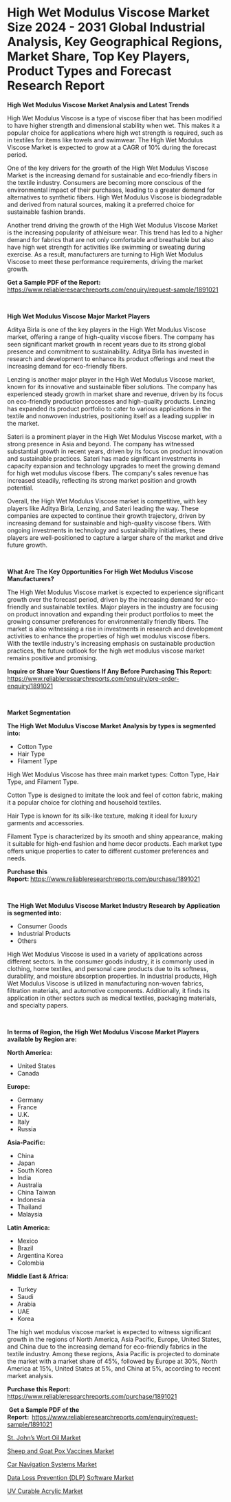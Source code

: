 <p><h1>High Wet Modulus Viscose Market Size 2024 - 2031 Global Industrial Analysis, Key Geographical Regions, Market Share, Top Key Players, Product Types and Forecast Research Report</h1></p><p><strong>High Wet Modulus Viscose Market Analysis and Latest Trends</strong></p>
<p><p>High Wet Modulus Viscose is a type of viscose fiber that has been modified to have higher strength and dimensional stability when wet. This makes it a popular choice for applications where high wet strength is required, such as in textiles for items like towels and swimwear. The High Wet Modulus Viscose Market is expected to grow at a CAGR of 10% during the forecast period.</p><p>One of the key drivers for the growth of the High Wet Modulus Viscose Market is the increasing demand for sustainable and eco-friendly fibers in the textile industry. Consumers are becoming more conscious of the environmental impact of their purchases, leading to a greater demand for alternatives to synthetic fibers. High Wet Modulus Viscose is biodegradable and derived from natural sources, making it a preferred choice for sustainable fashion brands.</p><p>Another trend driving the growth of the High Wet Modulus Viscose Market is the increasing popularity of athleisure wear. This trend has led to a higher demand for fabrics that are not only comfortable and breathable but also have high wet strength for activities like swimming or sweating during exercise. As a result, manufacturers are turning to High Wet Modulus Viscose to meet these performance requirements, driving the market growth.</p></p>
<p><strong>Get a Sample PDF of the Report:&nbsp;</strong> <a href="https://www.reliableresearchreports.com/enquiry/request-sample/1891021">https://www.reliableresearchreports.com/enquiry/request-sample/1891021</a></p>
<p>&nbsp;</p>
<p><strong>High Wet Modulus Viscose Major Market Players</strong></p>
<p><p>Aditya Birla is one of the key players in the High Wet Modulus Viscose market, offering a range of high-quality viscose fibers. The company has seen significant market growth in recent years due to its strong global presence and commitment to sustainability. Aditya Birla has invested in research and development to enhance its product offerings and meet the increasing demand for eco-friendly fibers.</p><p>Lenzing is another major player in the High Wet Modulus Viscose market, known for its innovative and sustainable fiber solutions. The company has experienced steady growth in market share and revenue, driven by its focus on eco-friendly production processes and high-quality products. Lenzing has expanded its product portfolio to cater to various applications in the textile and nonwoven industries, positioning itself as a leading supplier in the market.</p><p>Sateri is a prominent player in the High Wet Modulus Viscose market, with a strong presence in Asia and beyond. The company has witnessed substantial growth in recent years, driven by its focus on product innovation and sustainable practices. Sateri has made significant investments in capacity expansion and technology upgrades to meet the growing demand for high wet modulus viscose fibers. The company's sales revenue has increased steadily, reflecting its strong market position and growth potential.</p><p>Overall, the High Wet Modulus Viscose market is competitive, with key players like Aditya Birla, Lenzing, and Sateri leading the way. These companies are expected to continue their growth trajectory, driven by increasing demand for sustainable and high-quality viscose fibers. With ongoing investments in technology and sustainability initiatives, these players are well-positioned to capture a larger share of the market and drive future growth.</p></p>
<p>&nbsp;</p>
<p><strong>What Are The Key Opportunities For High Wet Modulus Viscose Manufacturers?</strong></p>
<p><p>The High Wet Modulus Viscose market is expected to experience significant growth over the forecast period, driven by the increasing demand for eco-friendly and sustainable textiles. Major players in the industry are focusing on product innovation and expanding their product portfolios to meet the growing consumer preferences for environmentally friendly fibers. The market is also witnessing a rise in investments in research and development activities to enhance the properties of high wet modulus viscose fibers. With the textile industry's increasing emphasis on sustainable production practices, the future outlook for the high wet modulus viscose market remains positive and promising.</p></p>
<p><strong>Inquire or Share Your Questions If Any Before Purchasing This Report:</strong> <a href="https://www.reliableresearchreports.com/enquiry/pre-order-enquiry/1891021">https://www.reliableresearchreports.com/enquiry/pre-order-enquiry/1891021</a></p>
<p>&nbsp;</p>
<p><strong>Market Segmentation</strong></p>
<p><strong>The High Wet Modulus Viscose Market Analysis by types is segmented into:</strong></p>
<p><ul><li>Cotton Type</li><li>Hair Type</li><li>Filament Type</li></ul></p>
<p><p>High Wet Modulus Viscose has three main market types: Cotton Type, Hair Type, and Filament Type. </p><p>Cotton Type is designed to imitate the look and feel of cotton fabric, making it a popular choice for clothing and household textiles. </p><p>Hair Type is known for its silk-like texture, making it ideal for luxury garments and accessories. </p><p>Filament Type is characterized by its smooth and shiny appearance, making it suitable for high-end fashion and home decor products. Each market type offers unique properties to cater to different customer preferences and needs.</p></p>
<p><strong>Purchase this Report:&nbsp;</strong><a href="https://www.reliableresearchreports.com/purchase/1891021">https://www.reliableresearchreports.com/purchase/1891021</a></p>
<p>&nbsp;</p>
<p><strong>The High Wet Modulus Viscose Market Industry Research by Application is segmented into:</strong></p>
<p><ul><li>Consumer Goods</li><li>Industrial Products</li><li>Others</li></ul></p>
<p><p>High Wet Modulus Viscose is used in a variety of applications across different sectors. In the consumer goods industry, it is commonly used in clothing, home textiles, and personal care products due to its softness, durability, and moisture absorption properties. In industrial products, High Wet Modulus Viscose is utilized in manufacturing non-woven fabrics, filtration materials, and automotive components. Additionally, it finds its application in other sectors such as medical textiles, packaging materials, and specialty papers.</p></p>
<p>&nbsp;</p>
<p><strong>In terms of Region, the High Wet Modulus Viscose Market Players available by Region are:</strong></p>
<p>
    <p> <strong> North America: </strong>
        <ul>
            <li>United States</li>
            <li>Canada</li>
        </ul>
        </p> 
    <p> <strong> Europe: </strong>
        <ul>
            <li>Germany</li>
            <li>France</li>
            <li>U.K.</li>
            <li>Italy</li>
            <li>Russia</li>
        </ul>
        </p> 
    <p> <strong> Asia-Pacific: </strong>
        <ul>
            <li>China</li>
            <li>Japan</li>
            <li>South Korea</li>
            <li>India</li>
            <li>Australia</li>
            <li>China Taiwan</li>
            <li>Indonesia</li>
            <li>Thailand</li>
            <li>Malaysia</li>
        </ul>
        </p> 
    <p> <strong> Latin America: </strong>
        <ul>
            <li>Mexico</li>
            <li>Brazil</li>
            <li>Argentina Korea</li>
            <li>Colombia</li>
        </ul>
        </p> 
    <p> <strong> Middle East & Africa: </strong>
        <ul>
            <li>Turkey</li>
            <li>Saudi</li>
            <li>Arabia</li>
            <li>UAE</li>
            <li>Korea</li>
        </ul>
    </p>
    </p>
<p><p>The high wet modulus viscose market is expected to witness significant growth in the regions of North America, Asia Pacific, Europe, United States, and China due to the increasing demand for eco-friendly fabrics in the textile industry. Among these regions, Asia Pacific is projected to dominate the market with a market share of 45%, followed by Europe at 30%, North America at 15%, United States at 5%, and China at 5%, according to recent market analysis.</p></p>
<p><strong>Purchase this Report: </strong><a href="https://www.reliableresearchreports.com/purchase/1891021">https://www.reliableresearchreports.com/purchase/1891021</a></p>
<p>&nbsp;<strong>Get a Sample PDF of the Report:&nbsp;&nbsp;</strong><a href="https://www.reliableresearchreports.com/enquiry/request-sample/1891021">https://www.reliableresearchreports.com/enquiry/request-sample/1891021</a></p>
<p><strong></strong></p>
<p><p><a href="https://github.com/RichRobinson5/Market-Research-Report-List-3/blob/main/st-johns-wort-oil-market.md">St. John’s Wort Oil Market</a></p><p><a href="https://military-diascia-e68.notion.site/Insights-into-Sheep-and-Goat-Pox-Vaccines-Market-Size-Analysing-Market-Share-Trends-and-Growth-fr-93a34c49cfd44a2fa6233c63da4c07ac">Sheep and Goat Pox Vaccines Market</a></p><p><a href="https://view.publitas.com/reportprime-1/car-navigation-systems-market-offers-provide-insightful-data-for-the-time-period-from-2024-to-2031-and-also-provide-analysis-based-on-application-type-and-region/">Car Navigation Systems Market</a></p><p><a href="https://github.com/gdfhhhj/Market-Research-Report-List-3/blob/main/data-loss-prevention-dlp-software-market.md">Data Loss Prevention (DLP) Software Market</a></p><p><a href="https://view.publitas.com/reportprime-1/uv-curable-acrylic-market-research-report-provides-thorough-industry-overview-which-offers-an-in-depth-analysis-of-product-trends-and-new-market-divisions/">UV Curable Acrylic Market</a></p></p>